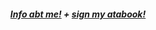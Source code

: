 
<h5 align="center"

[Info abt me!](https://en.pronouns.page/@bingowingo22) + [sign my atabook!](https://bingowingo.atabook.org/)
